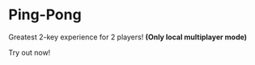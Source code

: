# Ping-Pong

Greatest 2-key experience for 2 players! **(Only local multiplayer mode)**

Try out now!
